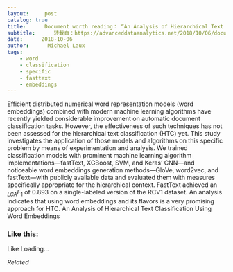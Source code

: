 ```yaml
---
layout:     post
catalog: true
title:      Document worth reading： “An Analysis of Hierarchical Text Classification Using Word Embeddings”
subtitle:      转载自：https://advanceddataanalytics.net/2018/10/06/document-worth-reading-an-analysis-of-hierarchical-text-classification-using-word-embeddings/
date:      2018-10-06
author:      Michael Laux
tags:
    - word
    - classification
    - specific
    - fasttext
    - embeddings
---
```


Efficient distributed numerical word representation models (word embeddings) combined with modern machine learning algorithms have recently yielded considerable improvement on automatic document classification tasks. However, the effectiveness of such techniques has not been assessed for the hierarchical text classification (HTC) yet. This study investigates the application of those models and algorithms on this specific problem by means of experimentation and analysis. We trained classification models with prominent machine learning algorithm implementations—fastText, XGBoost, SVM, and Keras’ CNN—and noticeable word embeddings generation methods—GloVe, word2vec, and fastText—with publicly available data and evaluated them with measures specifically appropriate for the hierarchical context. FastText achieved an ${}_{LCA}F_1$ of 0.893 on a single-labeled version of the RCV1 dataset. An analysis indicates that using word embeddings and its flavors is a very promising approach for HTC. An Analysis of Hierarchical Text Classification Using Word Embeddings





### Like this:

Like Loading...


*Related*

